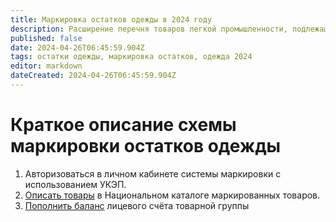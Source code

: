 ```yaml
---
title: Маркировка остатков одежды в 2024 году
description: Расширение перечня товаров легкой промышленности, подлежащих маркировке
published: false
date: 2024-04-26T06:45:59.904Z
tags: остатки одежды, маркировка остатков, одежда 2024
editor: markdown
dateCreated: 2024-04-26T06:45:59.904Z
---
```


# Краткое описание схемы маркировки остатков одежды

1. Авторизоваться в личном кабинете системы маркировки с использованием УКЭП.
2. [Описать товары](/https://честныйзнак.рф/upload/docs/Инструкция_по_работе_в_НК.html#_работа_с_карточками_товаров) в Национальном каталоге маркированных товаров.
3. [Пополнить баланс](/https://честныйзнак.рф/upload/docs/Работа_с_документами_от_Оператора.html#_предоплата_за_оказание_услуги_по_предоставлению_кодов_маркировки_и_рекомендации_по_пополнению_лс) лицевого счёта товарной группы 